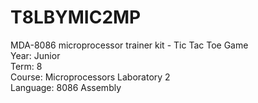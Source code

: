 # T8LBYMIC2MP
MDA-8086 microprocessor trainer kit - Tic Tac Toe Game<br/>
Year: Junior<br/>
Term: 8<br/>
Course: Microprocessors Laboratory 2<br/>
Language: 8086 Assembly
